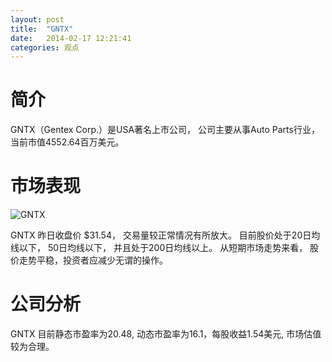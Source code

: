 ```yaml
---
layout: post
title:  "GNTX"
date:   2014-02-17 12:21:41
categories: 观点
---
```


# 简介
GNTX（Gentex Corp.）是USA著名上市公司，
公司主要从事Auto Parts行业，当前市值4552.64百万美元。

# 市场表现

![GNTX](http://finviz.com/chart.ashx?t=GNTX&ty=c&ta=1&p=d&s=l)

GNTX 昨日收盘价 $31.54，
交易量较正常情况有所放大。
目前股价处于20日均线以下，
50日均线以下，
并且处于200日均线以上。
从短期市场走势来看，
股价走势平稳，投资者应减少无谓的操作。

# 公司分析
GNTX 目前静态市盈率为20.48, 动态市盈率为16.1，每股收益1.54美元,
市场估值较为合理。
